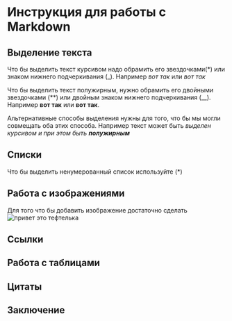 # Инструкция для работы с Markdown

## Выделение текста

Что бы выделить текст курсивом надо обрамить его звездочками(*) или знаком нижнего подчеркивания (_). Например *вот так* или _вот так_

Что бы выделить текст полужирным, нужно обрамить его двойными звездочками (**) или двойным знаком нижнего подчеркивания (__). Например **вот так** или __вот так__.

Альтернативные способы выделения нужны для того, что бы мы могли совмещать оба этих способа. Например текст может быть _выделен курсивом и при этом быть **полужирным**_ 

## Списки

Что бы выделить ненумерованный список используйте (*)

## Работа с изображениями

Для того что бы добавить изображение достаточно сделать ![привет это тефтелька](тефтелька.jpg)

## Ссылки

## Работа с таблицами

## Цитаты

## Заключение

